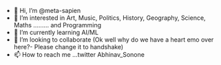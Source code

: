 - 👋 Hi, I’m @meta-sapien
- 👀 I’m interested in Art, Music, Politics, History, Geography, Science, Maths ......... and Programming 
- 🌱 I’m currently learning AI/ML
- 💞️ I’m looking to collaborate (Ok well why do we have a heart emo over here?- Please change it to handshake)
- 📫 How to reach me ...twitter Abhinav_Sonone

<!---
meta-sapien/meta-sapien is a ✨ special ✨ repository because its `README.md` (this file) appears on your GitHub profile.
You can click the Preview link to take a look at your changes.
--->

